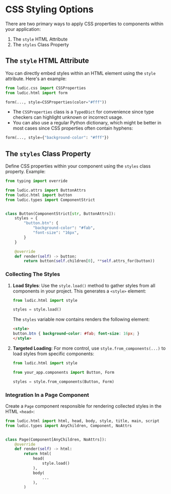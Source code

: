 # CSS Styling Options

There are two primary ways to apply CSS properties to components within your application:

1. The `style` HTML Attribute
2. The `styles` Class Property

## The `style` HTML Attribute

You can directly embed styles within an HTML element using the `style` attribute. Here's an example:

```python
from ludic.css import CSSProperties
from ludic.html import form

form(..., style=CSSProperties(color="#fff"))
```

- The `CSSProperties` class is a `TypedDict` for convenience since type checkers can highlight unknown or incorrect usage.
- You can also use a regular Python dictionary, which might be better in most cases since CSS properties often contain hyphens:

```python
form(..., style={"background-color": "#fff"})
```

## The `styles` Class Property

Define CSS properties within your component using the `styles` class property. Example:

```python
from typing import override

from ludic.attrs import ButtonAttrs
from ludic.html import button
from ludic.types import ComponentStrict


class Button(ComponentStrict[str, ButtonAttrs]):
    styles = {
        "button.btn": {
            "background-color": "#fab",
            "font-size": "16px",
        }
    }

    @override
    def render(self) -> button:
        return button(self.children[0], **self.attrs_for(button))
```

### Collecting The Styles

1. **Load Styles**: Use the `style.load()` method to gather styles from all components in your project. This generates a `<style>` element:

    ```python
    from ludic.html import style

    styles = style.load()
    ```

    The `styles` variable now contains renders the following element:

    ```html
    <style>
    button.btn { background-color: #fab; font-size: 16px; }
    </style>
    ```

2. **Targeted Loading**: For more control, use `style.from_components(...)` to load styles from specific components:

    ```python
    from ludic.html import style

    from your_app.components import Button, Form

    styles = style.from_components(Button, Form)
    ```

### Integration In a Page Component

Create a `Page` component responsible for rendering collected styles in the HTML `<head>`:

```python
from ludic.html import html, head, body, style, title, main, script
from ludic.types import AnyChildren, Component, NoAttrs


class Page(Component[AnyChildren, NoAttrs]):
    @override
    def render(self) -> html:
        return html(
            head(
                style.load()
            ),
            body(
                ...
            ),
        )
```
